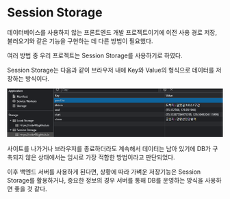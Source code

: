 # Session Storage

데이터베이스를 사용하지 않는 프론트엔드 개발 프로젝트이기에 이전 사용 경로 저장, 불러오기와 같은 기능을 구현하는 데 다른 방법이 필요했다.



여러 방법 중 우리 프로젝트는 Session Storage를 사용하기로 하였다.



&#x20;Session Storage는 다음과 같이 브라우저 내에 Key와 Value의 형식으로 데이터를 저장하는 방식이다.&#x20;

![](<../.gitbook/assets/image (6).png>)

사이트를 나가거나 브라우저를 종료하더라도 계속해서 데이터는 남아 있기에 DB가 구축되지 않은 상태에서는 임시로 가장 적합한 방법이라고 판단되었다.

&#x20;

이후 백엔드 서버를 사용하게 된다면, 상황에 따라 가벼운 저장기능은 Session Storage를 활용하거나, 중요한 정보의 경우 서버를 통해 DB를 운영하는 방식을 사용하면 좋을 것 같다.
